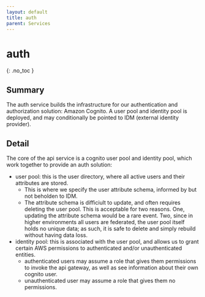 ```yaml
---
layout: default
title: auth
parent: Services
---
```


# auth
{: .no_toc }

## Summary
The auth service builds the infrastructure for our authentication and authorization solution:  Amazon Cognito.  A user pool and identity pool is deployed, and may conditionally be pointed to IDM (external identity provider).

## Detail
The core of the api service is a cognito user pool and identity pool, which work together to provide an auth solution:
- user pool:  this is the user directory, where all active users and their attributes are stored.
    - This is where we specify the user attribute schema, informed by but not beholden to IDM.
    - The attribute schema is difficiult to update, and often requires deleting the user pool.  This is acceptable for two reasons.  One, updating the attribute schema would be a rare event.  Two, since in higher environments all users are federated, the user pool itself holds no unique data; as such, it is safe to delete and simply rebuild without having data loss.
- identity pool:  this is associated with the user pool, and allows us to grant certain AWS permissions to authenticated and/or unauthenticated entities.
    - authenticated users may assume a role that gives them permissions to invoke the api gateway, as well as see information about their own cognito user.
    - unauthenticated user may assume a role that gives them no permissions.